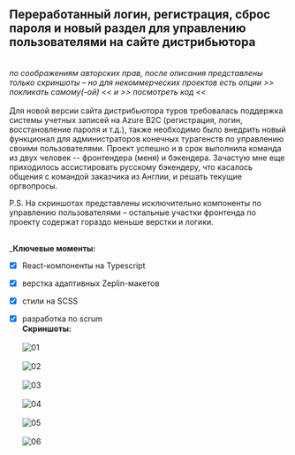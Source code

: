 ## Переработанный логин, регистрация, сброс пароля и новый раздел для управлению пользователями на сайте дистрибьютора 
\
*по соображениям авторских прав, после описания представлены только скриншоты &ndash; но для некоммерческих проектов есть опции >> покликать самому(-ой) << и >> посмотреть код <<*
\
\
Для новой версии сайта дистрибьютора туров требовалась поддержка системы учетных записей на Azure B2C (регистрация, логин, восстановление пароля и т.д.), также необходимо было внедрить новый функционал для администраторов конечных турагенств по управлению своими пользователями. Проект успешно и в срок выполнила команда из двух человек -- фронтендера (меня) и бэкендера. Зачастую мне еще приходилось ассистировать русскому бэкендеру, что касалось общения с командой заказчика из Англии, и решать текущие оргвопросы.

P.S. На скриншотах представлены исключительно компоненты по управлению пользователями &ndash; остальные участки фронтенда по проекту содержат гораздо меньше верстки и логики.

\
_**Ключевые моменты:**
- [x] React-компоненты на Typescript
- [x] верстка адаптивных Zeplin-макетов
- [x] стили на SCSS
- [x] разработка по scrum
\
**Скриншоты:**
\
\
![01](01.png)
\
\
![02](02.png)
\
\
![03](03.png)
\
\
![04](04.png)
\
\
![05](05.png)
\
\
![06](06.png)

